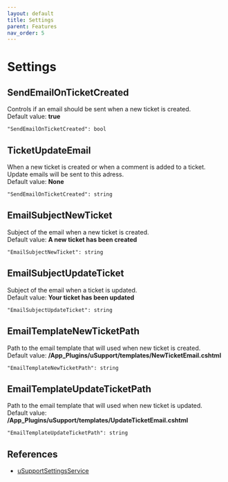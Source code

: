 ```yaml
---
layout: default
title: Settings
parent: Features
nav_order: 5
---
```


# Settings

## SendEmailOnTicketCreated
Controls if an email should be sent when a new ticket is created.
<br />
Default value: **true**

```
"SendEmailOnTicketCreated": bool
```

## TicketUpdateEmail
When a new ticket is created or when a comment is added to a ticket. Update emails will be sent to this adress.
<br />
Default value: **None**
```
"SendEmailOnTicketCreated": string
```

## EmailSubjectNewTicket
Subject of the email when a new ticket is created.
<br />
Default value: **A new ticket has been created**
```
"EmailSubjectNewTicket": string
```

## EmailSubjectUpdateTicket
Subject of the email when a ticket is updated.
<br />
Default value: **Your ticket has been updated**
```
"EmailSubjectUpdateTicket": string
```

## EmailTemplateNewTicketPath
Path to the email template that will used when new ticket is created.
<br />
Default value: **/App_Plugins/uSupport/templates/NewTicketEmail.cshtml**
```
"EmailTemplateNewTicketPath": string
```

## EmailTemplateUpdateTicketPath
Path to the email template that will used when new ticket is updated.
<br />
Default value: **/App_Plugins/uSupport/templates/UpdateTicketEmail.cshtml**
```
"EmailTemplateUpdateTicketPath": string
```
       
## References
- [uSupportSettingsService](/uSupport-documentation/docs/references/services#usupportsettingsservice)
